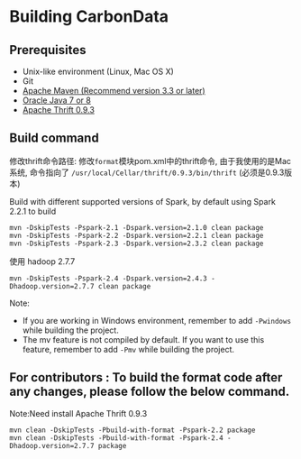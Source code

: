 <!--
    Licensed to the Apache Software Foundation (ASF) under one or more 
    contributor license agreements.  See the NOTICE file distributed with
    this work for additional information regarding copyright ownership. 
    The ASF licenses this file to you under the Apache License, Version 2.0
    (the "License"); you may not use this file except in compliance with 
    the License.  You may obtain a copy of the License at

      http://www.apache.org/licenses/LICENSE-2.0

    Unless required by applicable law or agreed to in writing, software 
    distributed under the License is distributed on an "AS IS" BASIS, 
    WITHOUT WARRANTIES OR CONDITIONS OF ANY KIND, either express or implied.
    See the License for the specific language governing permissions and 
    limitations under the License.
-->

# Building CarbonData

## Prerequisites
* Unix-like environment (Linux, Mac OS X)
* Git
* [Apache Maven (Recommend version 3.3 or later)](https://maven.apache.org/download.cgi)
* [Oracle Java 7 or 8](http://www.oracle.com/technetwork/java/javase/downloads/index.html)
* [Apache Thrift 0.9.3](http://archive.apache.org/dist/thrift/0.9.3/)

## Build command

修改thrift命令路径: 修改`format`模块pom.xml中的thrift命令, 由于我使用的是Mac系统, 命令指向了 `/usr/local/Cellar/thrift/0.9.3/bin/thrift` (必须是0.9.3版本)

Build with different supported versions of Spark, by default using Spark 2.2.1 to build
```
mvn -DskipTests -Pspark-2.1 -Dspark.version=2.1.0 clean package
mvn -DskipTests -Pspark-2.2 -Dspark.version=2.2.1 clean package
mvn -DskipTests -Pspark-2.3 -Dspark.version=2.3.2 clean package
```

使用 hadoop 2.7.7

```
mvn -DskipTests -Pspark-2.4 -Dspark.version=2.4.3 -Dhadoop.version=2.7.7 clean package
```

Note:
 - If you are working in Windows environment, remember to add `-Pwindows` while building the project.
 - The mv feature is not compiled by default. If you want to use this feature, remember to add `-Pmv` while building the project.

## For contributors : To build the format code after any changes, please follow the below command.
Note:Need install Apache Thrift 0.9.3
```
mvn clean -DskipTests -Pbuild-with-format -Pspark-2.2 package
mvn clean -DskipTests -Pbuild-with-format -Pspark-2.4 -Dhadoop.version=2.7.7 package
```